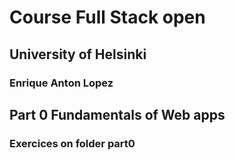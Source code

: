 # Course Full Stack open
## University of Helsinki
### Enrique Anton Lopez
## Part 0 Fundamentals of Web apps
### Exercices on folder part0 
